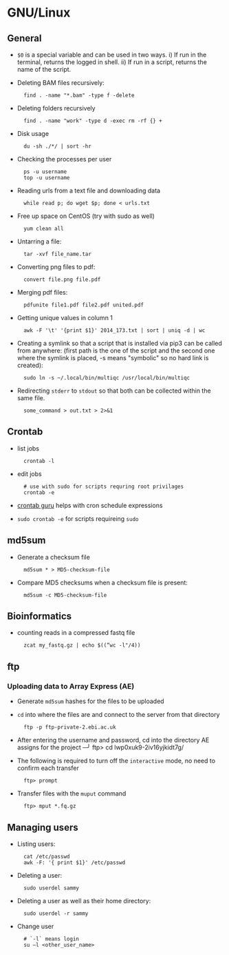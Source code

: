 # GNU/Linux

## General

- `$0` is a special variable and can be used in two ways. i) If run in the terminal, returns the logged in shell. ii) If run in a script, returns the name of the script.

- Deleting BAM files recursively:

        find . -name "*.bam" -type f -delete

- Deleting folders recursively

        find . -name "work" -type d -exec rm -rf {} +

- Disk usage

        du -sh ./*/ | sort -hr

- Checking the processes per user

        ps -u username
        top -u username

- Reading urls from a text file and downloading data

        while read p; do wget $p; done < urls.txt

- Free up space on CentOS (try with sudo as well)

        yum clean all

- Untarring a file:

        tar -xvf file_name.tar

- Converting png files to pdf:

        convert file.png file.pdf

- Merging pdf files:

        pdfunite file1.pdf file2.pdf united.pdf

- Getting unique values in column 1

        awk -F '\t' '{print $1}' 2014_173.txt | sort | uniq -d | wc

- Creating a symlink so that a script that is installed via pip3 can be called from anywhere: (first path is the one of the script and the second one where the symlink is placed, -s means "symbolic" so no hard link is created):

        sudo ln -s ~/.local/bin/multiqc /usr/local/bin/multiqc

- Redirecting `stderr` to `stdout` so that both can be collected within the same file.

        some_command > out.txt > 2>&1

## Crontab

- list jobs

        crontab -l

- edit jobs

        # use with sudo for scripts requring root privilages
        crontab -e

- [crontab guru](https://crontab.guru/) helps with cron schedule expressions

- `sudo crontab -e` for scripts requireing `sudo`

## md5sum

- Generate a checksum file

        md5sum * > MD5-checksum-file

- Compare MD5 checksums when a checksum file is present:

        md5sum -c MD5-checksum-file

## Bioinformatics

- counting reads in a compressed fastq file

        zcat my_fastq.gz | echo $((“wc -l"/4))

## ftp

### Uploading data to Array Express (AE)

- Generate `md5sum` hashes for the files to be uploaded

- `cd` into where the files are and connect to the server from that directory

        ftp -p ftp-private-2.ebi.ac.uk


- After entering the username and password, cd into the directory AE assigns for the project
  ─╯
  ftp> cd lwp0xuk9-2iv16yjkidt7g/

- The following is required to turn off the `interactive` mode, no need to confirm each transfer

        ftp> prompt

- Transfer files with the `muput` command

        ftp> mput *.fq.gz

## Managing users

- Listing users:

        cat /etc/passwd
        awk -F: '{ print $1}' /etc/passwd

- Deleting a user:

        sudo userdel sammy

- Deleting a user as well as their home directory:

        sudo userdel -r sammy

- Change user

        # `-l` means login
        su –l <other_user_name>
